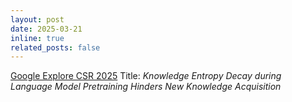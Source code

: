 ```yaml
---
layout: post
date: 2025-03-21
inline: true
related_posts: false
---
```


[Google Explore CSR 2025](https://kaistexplorecsr.github.io)
Title: *Knowledge Entropy Decay during Language Model Pretraining Hinders New Knowledge Acquisition*